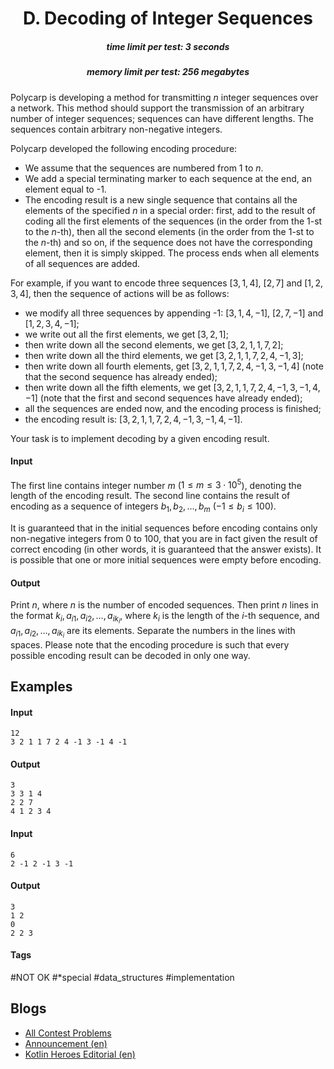 <h1 style='text-align: center;'> D. Decoding of Integer Sequences</h1>

<h5 style='text-align: center;'>time limit per test: 3 seconds</h5>
<h5 style='text-align: center;'>memory limit per test: 256 megabytes</h5>

Polycarp is developing a method for transmitting $n$ integer sequences over a network. This method should support the transmission of an arbitrary number of integer sequences; sequences can have different lengths. The sequences contain arbitrary non-negative integers.

Polycarp developed the following encoding procedure:

* We assume that the sequences are numbered from $1$ to $n$.
* We add a special terminating marker to each sequence at the end, an element equal to -1.
* The encoding result is a new single sequence that contains all the elements of the specified $n$ in a special order: first, add to the result of coding all the first elements of the sequences (in the order from the $1$-st to the $n$-th), then all the second elements (in the order from the $1$-st to the $n$-th) and so on, if the sequence does not have the corresponding element, then it is simply skipped. The process ends when all elements of all sequences are added.

For example, if you want to encode three sequences $[3, 1, 4]$, $[2, 7]$ and $[1, 2, 3, 4]$, then the sequence of actions will be as follows:

* we modify all three sequences by appending -1: $[3, 1, 4, -1]$, $[2, 7, -1]$ and $[1, 2, 3, 4, -1]$;
* we write out all the first elements, we get $[3, 2, 1]$;
* then write down all the second elements, we get $[3, 2, 1, 1, 7, 2]$;
* then write down all the third elements, we get $[3, 2, 1, 1, 7, 2, 4, -1, 3]$;
* then write down all fourth elements, get $[3, 2, 1, 1, 7, 2, 4, -1, 3, -1, 4]$ (note that the second sequence has already ended);
* then write down all the fifth elements, we get $[3, 2, 1, 1, 7, 2, 4, -1, 3, -1, 4, -1]$ (note that the first and second sequences have already ended);
* all the sequences are ended now, and the encoding process is finished;
* the encoding result is: $[3, 2, 1, 1, 7, 2, 4, -1, 3, -1, 4, -1]$.

Your task is to implement decoding by a given encoding result.

#### Input

The first line contains integer number $m$ ($1 \le m \le 3\cdot10^5$), denoting the length of the encoding result. The second line contains the result of encoding as a sequence of integers $b_1, b_2, \dots, b_m$ ($-1 \le b_i \le 100$).

It is guaranteed that in the initial sequences before encoding contains only non-negative integers from $0$ to $100$, that you are in fact given the result of correct encoding (in other words, it is guaranteed that the answer exists). It is possible that one or more initial sequences were empty before encoding.

#### Output

Print $n$, where $n$ is the number of encoded sequences. Then print $n$ lines in the format $k_i, a_{i1}, a_{i2}, \dots, a_{ik_i}$, where $k_i$ is the length of the $i$-th sequence, and $a_{i1}, a_{i2}, \dots, a_{ik_i}$ are its elements. Separate the numbers in the lines with spaces. Please note that the encoding procedure is such that every possible encoding result can be decoded in only one way.

## Examples

#### Input


```text
12
3 2 1 1 7 2 4 -1 3 -1 4 -1
```
#### Output


```text
3
3 3 1 4
2 2 7
4 1 2 3 4
```
#### Input


```text
6
2 -1 2 -1 3 -1
```
#### Output


```text
3
1 2
0
2 2 3
```


#### Tags 

#NOT OK #*special #data_structures #implementation 

## Blogs
- [All Contest Problems](../Kotlin_Heroes:_Episode_1.md)
- [Announcement (en)](../blogs/Announcement_(en).md)
- [Kotlin Heroes Editorial (en)](../blogs/Kotlin_Heroes_Editorial_(en).md)
